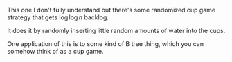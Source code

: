 This one I don't fully understand but there's some randomized cup game strategy that gets $\log \log n$ backlog. 

It does it by randomly inserting little random amounts of water into the cups. 

One application of this is to some kind of B tree thing, which you can somehow think of as a cup game.


